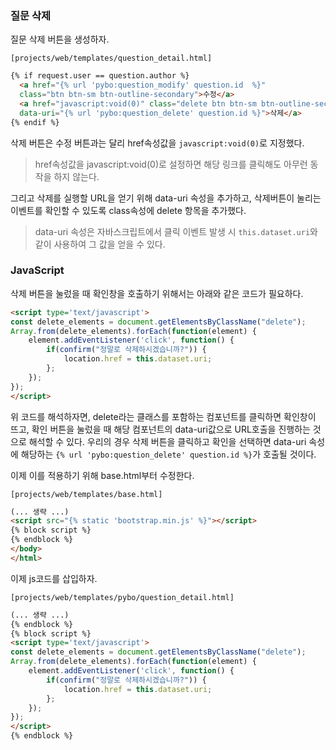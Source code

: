 ### 질문 삭제
질문 삭제 버튼을 생성하자.

`[projects/web/templates/question_detail.html]`
```html
{% if request.user == question.author %}
  <a href="{% url 'pybo:question_modify' question.id  %}" 
  class="btn btn-sm btn-outline-secondary">수정</a>
  <a href="javascript:void(0)" class="delete btn btn-sm btn-outline-secondary"
  data-uri="{% url 'pybo:question_delete' question.id %}">삭제</a>
{% endif %}
```
삭제 버튼은 수정 버튼과는 달리 href속성값을 `javascript:void(0)`로 지정했다.
> href속성값을 javascript:void(0)로 설정하면 해당 링크를 클릭해도 아무런 동작을 하지 않는다.

그리고 삭제를 실행할 URL을 얻기 위해 data-uri 속성을 추가하고, 삭제버튼이 눌리는 이벤트를 확인할 수 있도록 class속성에 delete 항목을 추가했다.
> data-uri 속성은 자바스크립트에서 클릭 이벤트 발생 시 `this.dataset.uri`와 같이 사용하여 그 값을 얻을 수 있다.

### JavaScript
삭제 버튼을 눌렀을 때 확인창을 호출하기 위해서는 아래와 같은 코드가 필요하다.
```html
<script type='text/javascript'>
const delete_elements = document.getElementsByClassName("delete");
Array.from(delete_elements).forEach(function(element) {
    element.addEventListener('click', function() {
        if(confirm("정말로 삭제하시겠습니까?")) {
            location.href = this.dataset.uri;
        };
    });
});
</script>
```
위 코드를 해석하자면, delete라는 클래스를 포함하는 컴포넌트를 클릭하면 확인창이 뜨고, 확인 버튼을 눌렀을 때 해당 컴포넌트의 data-uri값으로 URL호출을 진행하는 것으로 해석할 수 있다. 우리의 경우 삭제 버튼을 클릭하고 확인을 선택하면 data-uri 속성에 해당하는 `{% url 'pybo:question_delete' question.id %}`가 호출될 것이다.

이제 이를 적용하기 위해 base.html부터 수정한다.

`[projects/web/templates/base.html]`
```html
(... 생략 ...)
<script src="{% static 'bootstrap.min.js' %}"></script>
{% block script %}
{% endblock %}
</body>
</html>
```
이제 js코드를 삽입하자.

`[projects/web/templates/pybo/question_detail.html]`
```html
(... 생략 ...)
{% endblock %}
{% block script %}
<script type='text/javascript'>
const delete_elements = document.getElementsByClassName("delete");
Array.from(delete_elements).forEach(function(element) {
    element.addEventListener('click', function() {
        if(confirm("정말로 삭제하시겠습니까?")) {
            location.href = this.dataset.uri;
        };
    });
});
</script>
{% endblock %}
```